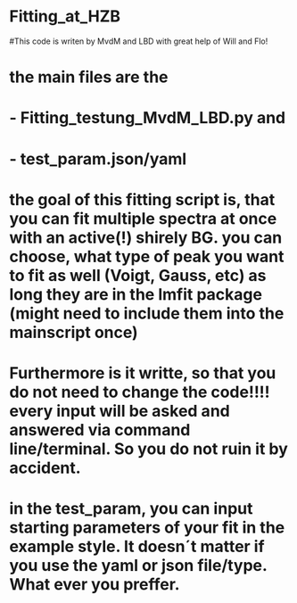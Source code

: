 # Fitting_at_HZB

#This code is writen by MvdM and LBD with great help of Will and Flo!

# the main files are the 
#	- Fitting_testung_MvdM_LBD.py and 
# 	- test_param.json/yaml
#
# the goal of this fitting script is, that you can fit multiple spectra at once with an active(!) shirely BG. you can choose, what type of peak you want to fit as well (Voigt, Gauss, etc) as long they are in the lmfit package (might need to include them into the mainscript once)
# Furthermore is it writte, so that you do not need to change the code!!!! every input will be asked and answered via command line/terminal. So you do not ruin it by accident.
# 
# in the test_param, you can input starting parameters of your fit in the example style. It  doesn´t matter if you use the yaml or json file/type. What ever you preffer. 